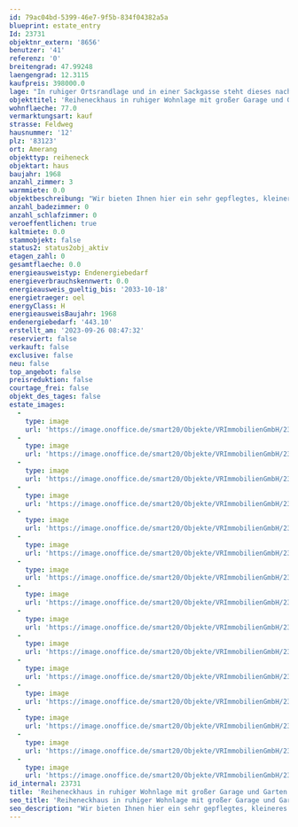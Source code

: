 ```yaml
---
id: 79ac04bd-5399-46e7-9f5b-834f04382a5a
blueprint: estate_entry
Id: 23731
objektnr_extern: '8656'
benutzer: '41'
referenz: '0'
breitengrad: 47.99248
laengengrad: 12.3115
kaufpreis: 398000.0
lage: "In ruhiger Ortsrandlage und in einer Sackgasse steht dieses nach Westen ausgerichtete Reiheneckhaus in Amerang.\r\n\r\nDie Gemeinde Amerang bildet mit seinen ca. 3.600 Einwohnern den Mittelpunkt der\r\numliegenden Orte. \r\nAlle, für den täglichen Bedarf nötigen Einrichtungen, Geschäfte und Ärzte finden Sie in Amerang. \r\n\r\nVerschiedene Lokalitäten, Museen und Freizeiteinrichtungen sorgen für genügend Abwechslung. \r\n\r\nDie Städte Wasserburg und Rosenheim können bequem per Bus erreicht werden. Das Thermalbad Bad Endorf ist in ca. 15 Autominuten, der Chiemsee in ca. 20 Minuten zu erreichen."
objekttitel: 'Reiheneckhaus in ruhiger Wohnlage mit großer Garage und Garten'
wohnflaeche: 77.0
vermarktungsart: kauf
strasse: Feldweg
hausnummer: '12'
plz: '83123'
ort: Amerang
objekttyp: reiheneck
objektart: haus
baujahr: 1968
anzahl_zimmer: 3
warmmiete: 0.0
objektbeschreibung: "Wir bieten Ihnen hier ein sehr gepflegtes, kleineres Reiheneckhaus mit schönem Garten nach Süd und West an.\r\nDas Haus ist voll unterkellert. Im Technikraum befindet sich hier die Zentralheizung sowie Anschlüsse für die Waschmaschine und den Wäschetrockner. Ergänzt wurde hier noch eine Dusche.\r\nIm großen Kellerraum sind die Öltanks in einer Wanne abgetrennt.\r\n\r\nDas Haus betritt man im Erdgeschoss über die Diele von welcher Zugang zum Wohnzimmer, zur Küche und zur Gästetoilette besteht. \r\n\r\nIm Obergeschoss befindet sich das Elternschlafzimmer sowie zwei weitere Räume, welche als Büro oder Kinderzimmer genutzt werden können, sowie das Bad mit Wanne.\r\n\r\nEin Speicher ist über die Zugtreppe zu begehen, dieser ist aber nur als Lagerfläche zu benutzen.\r\n\r\nAuf dem schönen, leicht hanglagigen Grundstück befindet sich noch die große Garage mit ausreichend Platz für ein Fahrzeug sowie Fahrräder und weiteren Geräten. Eine Empore bietet hier noch weiteren Abstellplatz.\r\n\r\nDas Gebäude ist sehr gepflegt und wurde seitens der Eigentümer laufend instandgehalten. Bad und Gäste-WC sind mit zeitlos schlichten Fliesen, Wohnzimmer und zwei Schlafzimmer mit Parkettböden ausgestattet. Die Holztreppe mit geschwungenem Geländer aus Massivholz fällt gleich im Eingangsbereich ins Auge.\r\nDie Fenster sind aus Holz und haben Isolierglas. Weiterhin sind sie mit Rollläden ausgestattet."
anzahl_badezimmer: 0
anzahl_schlafzimmer: 0
veroeffentlichen: true
kaltmiete: 0.0
stammobjekt: false
status2: status2obj_aktiv
etagen_zahl: 0
gesamtflaeche: 0.0
energieausweistyp: Endenergiebedarf
energieverbrauchskennwert: 0.0
energieausweis_gueltig_bis: '2033-10-18'
energietraeger: oel
energyClass: H
energieausweisBaujahr: 1968
endenergiebedarf: '443.10'
erstellt_am: '2023-09-26 08:47:32'
reserviert: false
verkauft: false
exclusive: false
neu: false
top_angebot: false
preisreduktion: false
courtage_frei: false
objekt_des_tages: false
estate_images:
  -
    type: image
    url: 'https://image.onoffice.de/smart20/Objekte/VRImmobilienGmbH/23731/dfd8cd94-f4e3-4de0-8fc2-029753d57d3d.jpg'
  -
    type: image
    url: 'https://image.onoffice.de/smart20/Objekte/VRImmobilienGmbH/23731/b6e483a7-d2bc-440b-840b-32979d3c7f67.jpg'
  -
    type: image
    url: 'https://image.onoffice.de/smart20/Objekte/VRImmobilienGmbH/23731/43e62b57-554e-4206-9769-13cb7ae6f05e.jpg'
  -
    type: image
    url: 'https://image.onoffice.de/smart20/Objekte/VRImmobilienGmbH/23731/be7bbcef-b320-45ef-9ddb-8e4fd13b23f0.jpg'
  -
    type: image
    url: 'https://image.onoffice.de/smart20/Objekte/VRImmobilienGmbH/23731/3077ceff-824f-4a25-8769-1ddbee329d12.jpg'
  -
    type: image
    url: 'https://image.onoffice.de/smart20/Objekte/VRImmobilienGmbH/23731/bbe8d6bc-e293-48de-b0de-3c5fcf11d060.jpg'
  -
    type: image
    url: 'https://image.onoffice.de/smart20/Objekte/VRImmobilienGmbH/23731/2b63a3e3-20c0-49be-9a48-60d4db76c4c2.jpg'
  -
    type: image
    url: 'https://image.onoffice.de/smart20/Objekte/VRImmobilienGmbH/23731/349b05d4-a2aa-475a-b835-ef0ed4cd1ff0.jpg'
  -
    type: image
    url: 'https://image.onoffice.de/smart20/Objekte/VRImmobilienGmbH/23731/4d744bc9-3855-4358-8026-8b33ad3a3af3.jpg'
  -
    type: image
    url: 'https://image.onoffice.de/smart20/Objekte/VRImmobilienGmbH/23731/186930f0-bfc1-44de-a240-4bf3424ddf8a.jpg'
  -
    type: image
    url: 'https://image.onoffice.de/smart20/Objekte/VRImmobilienGmbH/23731/66efb35b-6b02-4a83-b00e-75ebc0f37e43.jpg'
  -
    type: image
    url: 'https://image.onoffice.de/smart20/Objekte/VRImmobilienGmbH/23731/438d9138-b109-4dbe-88c9-b1c53f766c11.jpg'
  -
    type: image
    url: 'https://image.onoffice.de/smart20/Objekte/VRImmobilienGmbH/23731/b9b919ff-21bd-4862-9f43-d291f876639f.jpg'
  -
    type: image
    url: 'https://image.onoffice.de/smart20/Objekte/VRImmobilienGmbH/23731/d3c362b7-4054-4544-8b0b-03a438368f73.jpg'
  -
    type: image
    url: 'https://image.onoffice.de/smart20/Objekte/VRImmobilienGmbH/23731/a54e99dd-f510-4a2e-8569-7abd6ba3c56e.jpg'
id_internal: 23731
title: 'Reiheneckhaus in ruhiger Wohnlage mit großer Garage und Garten'
seo_title: 'Reiheneckhaus in ruhiger Wohnlage mit großer Garage und Garten'
seo_description: "Wir bieten Ihnen hier ein sehr gepflegtes, kleineres Reiheneckhaus mit schönem Garten nach Süd und West an.\r\nDas Haus ist voll unterkellert. Im Technikraum be"
---
```

